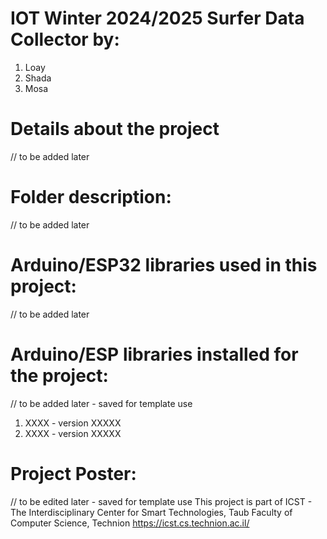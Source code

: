 # IOT Winter 2024/2025 Surfer Data Collector by:
1. Loay
2. Shada
3. Mosa

# Details about the project
// to be added later

# Folder description:
// to be added later

# Arduino/ESP32 libraries used in this project:
// to be added later

# Arduino/ESP libraries installed for the project:
// to be added later - saved for template use
1. XXXX - version XXXXX
2. XXXX - version XXXXX

# Project Poster:
// to be edited later - saved for template use
This project is part of ICST - The Interdisciplinary Center for Smart Technologies, Taub Faculty of Computer Science, Technion https://icst.cs.technion.ac.il/

   
